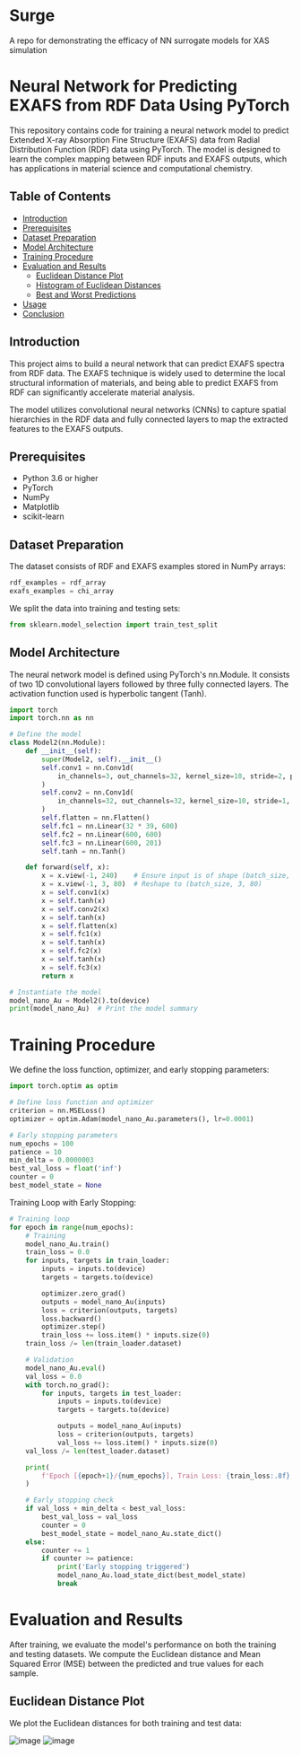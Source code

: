# Surge
A repo for demonstrating the efficacy of NN surrogate models for XAS simulation

# Neural Network for Predicting EXAFS from RDF Data Using PyTorch

This repository contains code for training a neural network model to predict Extended X-ray Absorption Fine Structure (EXAFS) data from Radial Distribution Function (RDF) data using PyTorch. The model is designed to learn the complex mapping between RDF inputs and EXAFS outputs, which has applications in material science and computational chemistry.

## Table of Contents

- [Introduction](#introduction)
- [Prerequisites](#prerequisites)
- [Dataset Preparation](#dataset-preparation)
- [Model Architecture](#model-architecture)
- [Training Procedure](#training-procedure)
- [Evaluation and Results](#evaluation-and-results)
  - [Euclidean Distance Plot](#euclidean-distance-plot)
  - [Histogram of Euclidean Distances](#histogram-of-euclidean-distances)
  - [Best and Worst Predictions](#best-and-worst-predictions)
- [Usage](#usage)
- [Conclusion](#conclusion)

## Introduction

This project aims to build a neural network that can predict EXAFS spectra from RDF data. The EXAFS technique is widely used to determine the local structural information of materials, and being able to predict EXAFS from RDF can significantly accelerate material analysis.

The model utilizes convolutional neural networks (CNNs) to capture spatial hierarchies in the RDF data and fully connected layers to map the extracted features to the EXAFS outputs.

## Prerequisites

- Python 3.6 or higher
- PyTorch
- NumPy
- Matplotlib
- scikit-learn

## Dataset Preparation

The dataset consists of RDF and EXAFS examples stored in NumPy arrays:

```python
rdf_examples = rdf_array
exafs_examples = chi_array
```
We split the data into training and testing sets:
```python
from sklearn.model_selection import train_test_split
```

## Model Architecture
The neural network model is defined using PyTorch's nn.Module. It consists of two 1D convolutional layers followed by three fully connected layers. The activation function used is hyperbolic tangent (Tanh).

```python
import torch
import torch.nn as nn

# Define the model
class Model2(nn.Module):
    def __init__(self):
        super(Model2, self).__init__()
        self.conv1 = nn.Conv1d(
            in_channels=3, out_channels=32, kernel_size=10, stride=2, padding=4
        )
        self.conv2 = nn.Conv1d(
            in_channels=32, out_channels=32, kernel_size=10, stride=1, padding=4
        )
        self.flatten = nn.Flatten()
        self.fc1 = nn.Linear(32 * 39, 600)
        self.fc2 = nn.Linear(600, 600)
        self.fc3 = nn.Linear(600, 201)
        self.tanh = nn.Tanh()

    def forward(self, x):
        x = x.view(-1, 240)    # Ensure input is of shape (batch_size, 240)
        x = x.view(-1, 3, 80)  # Reshape to (batch_size, 3, 80)
        x = self.conv1(x)
        x = self.tanh(x)
        x = self.conv2(x)
        x = self.tanh(x)
        x = self.flatten(x)
        x = self.fc1(x)
        x = self.tanh(x)
        x = self.fc2(x)
        x = self.tanh(x)
        x = self.fc3(x)
        return x

# Instantiate the model
model_nano_Au = Model2().to(device)
print(model_nano_Au)  # Print the model summary
```

# Training Procedure

We define the loss function, optimizer, and early stopping parameters:

```python
import torch.optim as optim

# Define loss function and optimizer
criterion = nn.MSELoss()
optimizer = optim.Adam(model_nano_Au.parameters(), lr=0.0001)

# Early stopping parameters
num_epochs = 100
patience = 10
min_delta = 0.0000003
best_val_loss = float('inf')
counter = 0
best_model_state = None
```
Training Loop with Early Stopping:
```python
# Training loop
for epoch in range(num_epochs):
    # Training
    model_nano_Au.train()
    train_loss = 0.0
    for inputs, targets in train_loader:
        inputs = inputs.to(device)
        targets = targets.to(device)

        optimizer.zero_grad()
        outputs = model_nano_Au(inputs)
        loss = criterion(outputs, targets)
        loss.backward()
        optimizer.step()
        train_loss += loss.item() * inputs.size(0)
    train_loss /= len(train_loader.dataset)

    # Validation
    model_nano_Au.eval()
    val_loss = 0.0
    with torch.no_grad():
        for inputs, targets in test_loader:
            inputs = inputs.to(device)
            targets = targets.to(device)

            outputs = model_nano_Au(inputs)
            loss = criterion(outputs, targets)
            val_loss += loss.item() * inputs.size(0)
    val_loss /= len(test_loader.dataset)

    print(
        f'Epoch [{epoch+1}/{num_epochs}], Train Loss: {train_loss:.8f}, Val Loss: {val_loss:.8f}'
    )

    # Early stopping check
    if val_loss + min_delta < best_val_loss:
        best_val_loss = val_loss
        counter = 0
        best_model_state = model_nano_Au.state_dict()
    else:
        counter += 1
        if counter >= patience:
            print('Early stopping triggered')
            model_nano_Au.load_state_dict(best_model_state)
            break
```
# Evaluation and Results
After training, we evaluate the model's performance on both the training and testing datasets. We compute the Euclidean distance and Mean Squared Error (MSE) between the predicted and true values for each sample.

## Euclidean Distance Plot
We plot the Euclidean distances for both training and test data:

![image](images/validation.png)
![image](images/distro_agreement.png)